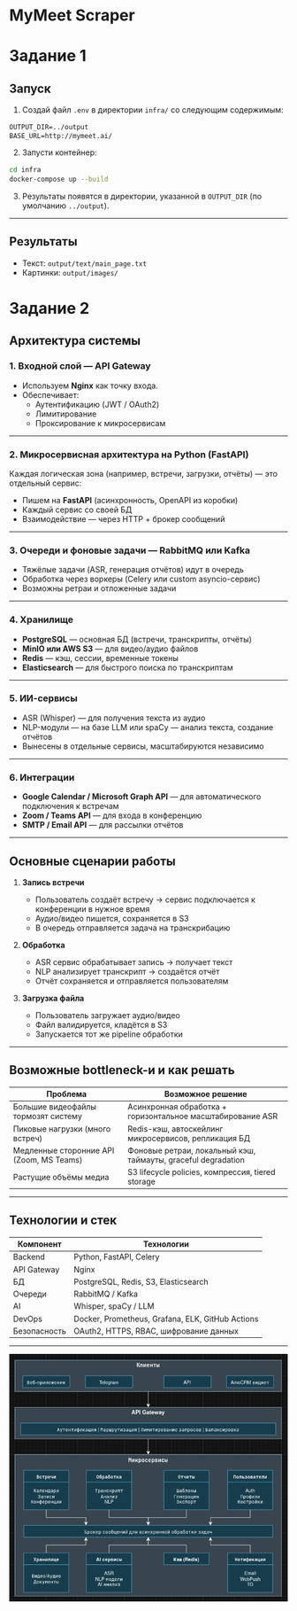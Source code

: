 # MyMeet Scraper

# Задание 1

## Запуск

1. Создай файл `.env` в директории `infra/` со следующим содержимым:

```env
OUTPUT_DIR=../output
BASE_URL=http://mymeet.ai/
````

2. Запусти контейнер:

```bash
cd infra
docker-compose up --build
```

3. Результаты появятся в директории, указанной в `OUTPUT_DIR` (по умолчанию `../output`).

---

## Результаты

- Текст: `output/text/main_page.txt`
- Картинки: `output/images/`

# Задание 2

## Архитектура системы

### 1. **Входной слой — API Gateway**

- Используем **Nginx** как точку входа.
- Обеспечивает:
  - Аутентификацию (JWT / OAuth2)
  - Лимитирование
  - Проксирование к микросервисам

---

### 2. **Микросервисная архитектура на Python (FastAPI)**

Каждая логическая зона (например, встречи, загрузки, отчёты) — это отдельный сервис:

- Пишем на **FastAPI** (асинхронность, OpenAPI из коробки)
- Каждый сервис со своей БД
- Взаимодействие — через HTTP + брокер сообщений

---

### 3. **Очереди и фоновые задачи — RabbitMQ или Kafka**

- Тяжёлые задачи (ASR, генерация отчётов) идут в очередь
- Обработка через воркеры (Celery или custom asyncio-сервис)
- Возможны ретраи и отложенные задачи

---

### 4. **Хранилище**

- **PostgreSQL** — основная БД (встречи, транскрипты, отчёты)
- **MinIO или AWS S3** — для видео/аудио файлов
- **Redis** — кэш, сессии, временные токены
- **Elasticsearch** — для быстрого поиска по транскриптам

---

### 5. **ИИ-сервисы**

- ASR (Whisper) — для получения текста из аудио
- NLP-модули — на базе LLM или spaCy — анализ текста, создание отчётов
- Вынесены в отдельные сервисы, масштабируются независимо

---

### 6. **Интеграции**

- **Google Calendar / Microsoft Graph API** — для автоматического подключения к встречам
- **Zoom / Teams API** — для входа в конференцию
- **SMTP / Email API** — для рассылки отчётов

---

## Основные сценарии работы

1. **Запись встречи**
    - Пользователь создаёт встречу → сервис подключается к конференции в нужное время
    - Аудио/видео пишется, сохраняется в S3
    - В очередь отправляется задача на транскрибацию

2. **Обработка**
    - ASR сервис обрабатывает запись → получает текст
    - NLP анализирует транскрипт → создаётся отчёт
    - Отчёт сохраняется и отправляется пользователям

3. **Загрузка файла**

    - Пользователь загружает аудио/видео
    - Файл валидируется, кладётся в S3
    - Запускается тот же pipeline обработки

---

## Возможные bottleneck-и и как решать

|Проблема|Возможное решение|
|---|---|
|Большие видеофайлы тормозят систему|Асинхронная обработка + горизонтальное масштабирование ASR|
|Пиковые нагрузки (много встреч)|Redis-кэш, автоскейлинг микросервисов, репликация БД|
|Медленные сторонние API (Zoom, MS Teams)|Фоновые ретраи, локальный кэш, таймауты, graceful degradation|
|Растущие объёмы медиа|S3 lifecycle policies, компрессия, tiered storage|

---

## Технологии и стек

| Компонент    | Технологии                                       |
| ------------ | ------------------------------------------------ |
| Backend      | Python, FastAPI, Celery                          |
| API Gateway  | Nginx                                            |
| БД           | PostgreSQL, Redis, S3, Elasticsearch             |
| Очереди      | RabbitMQ / Kafka                                 |
| AI           | Whisper, spaCy / LLM                             |
| DevOps       | Docker, Prometheus, Grafana, ELK, GitHub Actions |
| Безопасность | OAuth2, HTTPS, RBAC, шифрование данных           |

---
![test_assignment_2](test_assignment_2/img.png)
